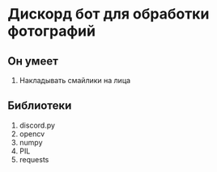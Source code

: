 # Дискорд бот для обработки фотографий
## Он умеет
1. Накладывать смайлики на лица
## Библиотеки
1. discord.py
2. opencv
3. numpy
4. PIL
5. requests
